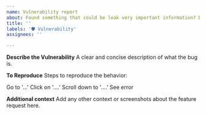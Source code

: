```yaml
---
name: Vulnerability report
about: Found something that could be leak very important information? Do not use this if the website was blocked.
title: ''
labels: '🛡 Vulnerability'
assignees: ''

---
```


**Describe the Vulnerability** 
A clear and concise description of what the bug is.

**To Reproduce**
Steps to reproduce the behavior:

Go to '...'
Click on '....'
Scroll down to '....'
See error

**Additional context**
Add any other context or screenshots about the feature request here.
